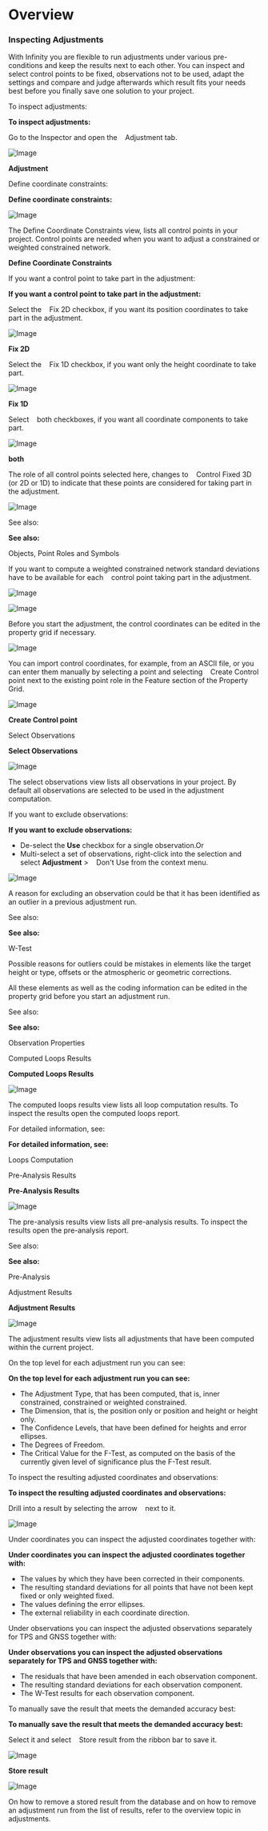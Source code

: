 # Overview

### Inspecting Adjustments

With Infinity you are flexible to run adjustments under various pre-conditions and keep the results next to each other. You can inspect and select control points to be fixed, observations not to be used, adapt the settings and compare and judge afterwards which result fits your needs best before you finally save one solution to your project.

To inspect adjustments:

**To inspect adjustments:**

Go to the Inspector and open the    Adjustment tab.

![Image](graphics/00468758.jpg)

**Adjustment**

Define coordinate constraints:

**Define coordinate constraints:**

![Image](graphics/00468787.jpg)

The Define Coordinate Constraints view, lists all control points in your project. Control points are needed when you want to adjust a constrained or weighted constrained network.

**Define Coordinate Constraints**

If you want a control point to take part in the adjustment:

**If you want a control point to take part in the adjustment:**

Select the    Fix 2D checkbox, if you want its position coordinates to take part in the adjustment.

![Image](graphics/00468738.jpg)

**Fix 2D**

Select the    Fix 1D checkbox, if you want only the height coordinate to take part.

![Image](graphics/00468738.jpg)

**Fix 1D**

Select    both checkboxes, if you want all coordinate components to take part.

![Image](graphics/00468738.jpg)

**both**

The role of all control points selected here, changes to    Control Fixed 3D (or 2D or 1D) to indicate that these points are considered for taking part in the adjustment.

![Image](graphics/00465483.jpg)

See also:

**See also:**

Objects, Point Roles and Symbols

If you want to compute a weighted constrained network standard deviations have to be available for each    control point taking part in the adjustment.

![Image](graphics/00465483.jpg)

![Image](./data/icons/note.gif)

Before you start the adjustment, the control coordinates can be edited in the property grid if necessary.

![Image](./data/icons/note.gif)

You can import control coordinates, for example, from an ASCII file, or you can enter them manually by selecting a point and selecting    Create Control point next to the existing point role in the Feature section of the Property Grid.

![Image](graphics/00468236.jpg)

**Create Control point**

Select Observations

**Select Observations**

![Image](graphics/00468248.jpg)

The select observations view lists all observations in your project. By default all observations are selected to be used in the adjustment computation.

If you want to exclude observations:

**If you want to exclude observations:**

- De-select the **Use** checkbox for a single observation.Or
- Multi-select a set of observations, right-click into the selection and select **Adjustment** >    Don't Use from the context menu.

![Image](graphics/00466013.jpg)

A reason for excluding an observation could be that it has been identified as an outlier in a previous adjustment run.

See also:

**See also:**

W-Test

Possible reasons for outliers could be mistakes in elements like the target height or type, offsets or the atmospheric or geometric corrections.

All these elements as well as the coding information can be edited in the property grid before you start an adjustment run.

See also:

**See also:**

Observation Properties

Computed Loops Results

**Computed Loops Results**

![Image](graphics/00470098.jpg)

The computed loops results view lists all loop computation results. To inspect the results open the computed loops report.

For detailed information, see:

**For detailed information, see:**

Loops Computation

Pre-Analysis Results

**Pre-Analysis Results**

![Image](graphics/00476899.jpg)

The pre-analysis results view lists all pre-analysis results. To inspect the results open the pre-analysis report.

See also:

**See also:**

Pre-Analysis

Adjustment Results

**Adjustment Results**

![Image](graphics/00468726.jpg)

The adjustment results view lists all adjustments that have been computed within the current project.

On the top level for each adjustment run you can see:

**On the top level for each adjustment run you can see:**

- The Adjustment Type, that has been computed, that is, inner constrained, constrained or weighted constrained.
- The Dimension, that is, the position only or position and height or height only.
- The Confidence Levels, that have been defined for heights and error ellipses.
- The Degrees of Freedom.
- The Critical Value for the F-Test, as computed on the basis of the currently given level of significance plus the F-Test result.

To inspect the resulting adjusted coordinates and observations:

**To inspect the resulting adjusted coordinates and observations:**

Drill into a result by selecting the arrow    next to it.

![Image](graphics/00466978.jpg)

Under coordinates you can inspect the adjusted coordinates together with:

**Under coordinates you can inspect the adjusted coordinates together with:**

- The values by which they have been corrected in their components.
- The resulting standard deviations for all points that have not been kept fixed or only weighted fixed.
- The values defining the error ellipses.
- The external reliability in each coordinate direction.

Under observations you can inspect the adjusted observations separately for TPS and GNSS together with:

**Under observations you can inspect the adjusted observations separately for TPS and GNSS together with:**

- The residuals that have been amended in each observation component.
- The resulting standard deviations for each observation component.
- The W-Test results for each observation component.

To manually save the result that meets the demanded accuracy best:

**To manually save the result that meets the demanded accuracy best:**

Select it and select    Store result from the ribbon bar to save it.

![Image](graphics/00468723.jpg)

**Store result**

![Image](./data/icons/note.gif)

On how to remove a stored result from the database and on how to remove an adjustment run from the list of results, refer to the overview topic in adjustments.

